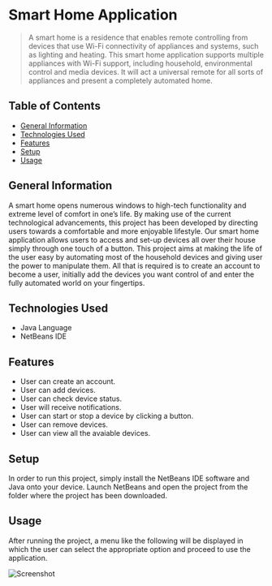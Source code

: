 # Smart Home Application
> A smart home is a residence that enables remote controlling from devices that use Wi-Fi connectivity of appliances and systems, such as lighting and heating. This smart home application supports multiple appliances with Wi-Fi support, including household, environmental control and media devices. It will act a universal remote for all sorts of appliances and present a completely automated home.

## Table of Contents
* [General Information](#general-information)
* [Technologies Used](#technologies-used)
* [Features](#features)
* [Setup](#setup)
* [Usage](#usage)

## General Information
A smart home opens numerous windows to high-tech functionality and extreme level of comfort in one’s life. By making use of the current technological advancements, this project has been developed by directing users towards a comfortable and more enjoyable lifestyle. Our smart home application allows users to access and set-up devices all over their house simply through one touch of a button. This project aims at making the life of the user easy by automating most of the household devices and giving user the power to manipulate them. All that is required is to create an account to become a user, initially add the devices you want control of and enter the fully automated world on your fingertips.

## Technologies Used
- Java Language
- NetBeans IDE

## Features
- User can create an account.
- User can add devices.
- User can check device status.
- User will receive notifications.
- User can start or stop a device by clicking a button.
- User can remove devices.
- User can view all the avaiable devices.

## Setup
In order to run this project, simply install the NetBeans IDE software and Java onto your device. Launch NetBeans and open the project from the folder where the project has been downloaded.

## Usage
After running the project, a menu like the following will be displayed in which the user can select the appropriate option and proceed to use the application.

![Screenshot](https://user-images.githubusercontent.com/74754785/121253399-7c53a800-c8c2-11eb-973e-c372cc2f401a.PNG)

